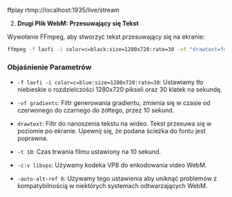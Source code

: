 ffplay rtmp://localhost:1935/live/stream

2. **Drugi Plik WebM: Przesuwający się Tekst**

Wywołanie FFmpeg, aby stworzyć tekst przesuwający się na ekranie:

```bash
ffmpeg -f lavfi -i color=c=black:size=1280x720:rate=30 -vf "drawtext=fontfile=/path/to/font.ttf:text='Drugie video Animacja':fontcolor=white:fontsize=172:x=w-tw-10*mod(t\,10):y=h-th-100" -t 10 -c:v libvpx -auto-alt-ref 0 video_segment_2.webm
```

### Objaśnienie Parametrów

- `-f lavfi -i color=c=blue:size=1280x720:rate=30`: Ustawiamy tło niebieskie o rozdzielczości 1280x720 pikseli oraz 30 klatek na sekundę.

- `-vf gradients`: Filtr generowania gradientu, zmienia się w czasie od czerwonego do czarnego do żółtego, przez 10 sekund.

- `drawtext`: Filtr do nanoszenia tekstu na wideo. Tekst przesuwa się w poziomie po ekranie. Upewnij się, że podana ścieżka do fontu jest poprawna.

- `-t 10`: Czas trwania filmu ustawiony na 10 sekund.

- `-c:v libvpx`: Używamy kodeka VP8 do enkodowania video WebM.

- `-auto-alt-ref 0`: Używamy tego ustawienia aby uniknąć problemów z kompatybilnością w niektórych systemach odtwarzających WebM.